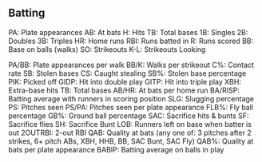 ## Batting
PA: Plate appearances
AB: At bats
H: Hits
TB: Total bases
1B: Singles
2B: Doubles
3B: Triples
HR: Home runs
RBI: Runs batted in
R: Runs scored
BB: Base on balls (walks)
SO: Strikeouts
K-L: Strikeouts Looking

PA/BB: Plate appearances per walk
BB/K: Walks per strikeout
C%: Contact rate
SB: Stolen bases
CS: Caught stealing
SB%: Stolen base percentage
PIK: Picked off
GIDP: Hit into double play
GITP: Hit into triple play
XBH: Extra-base hits
TB: Total bases
AB/HR: At bats per home run
BA/RISP: Batting average with runners in scoring position
SLG: Slugging percentage
PS: Pitches seen
PS/PA: Pitches seen per plate appearance
FLB%: Fly ball percentage
GB%: Ground ball percentage
SAC: Sacrifice hits & bunts
SF: Sacrifice flies
SH: Sacrifice Bunt
LOB: Runners left on base when batter is out
2OUTRBI: 2-out RBI
QAB: Quality at bats (any one of: 3 pitches after 2 strikes, 6+ pitch ABs, XBH, HHB, BB, SAC Bunt, SAC Fly)
QAB%: Quality at bats per plate appearance
BABIP: Batting average on balls in play